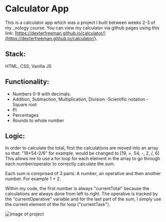 # Calculator App
This is a calculator app which was a project I built between weeks 2-3 of my _nology course. 
You can view my calculator via github pages using this link: [https://dexterfreeman.github.io/calculator/](https://dexterfreeman.github.io/calculator/). 


## Stack: 

HTML, CSS, Vanilla JS

## Functionality: 
- Numbers 0-9 with decimals.
- Addition, Subtraction, Multiplication, Division
-Scientific notation
-Square root
- PI
- Percentages
- Rounds to whole number

## Logic: 

In order to calculate the total, first the calculations are moved into an array so that:
"19+54-2/6" for example, would be changed to [19, +, 54, -, 2, /, 6]
This allows me to use a for loop for each element in the array to go through each number/operator to correctly calculate the sum. 

Each sum is comprised of 3 parts: A number, an operative and then another number. For example 1 + 2. 

Within my code, the first number is always "currentTotal" because the calculations are always done from left to right. The operative is tracked by the "currentOperative" variable and for the last part of the sum, I simply use the current element of the for loop ("currentTask").


![image of project](https://i.ibb.co/802zfWs/frontend-image.jpg)
